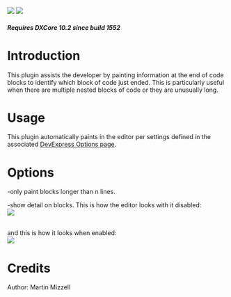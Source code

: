 [![](http://dxcorecommunityplugins.googlecode.com/svn/trunk/Common/Graphics/Download.png)](http://www.rorybecker.co.uk/DevExpress/Community/Plugins/CR_BlockPainterPlus/)      [![](http://dxcorecommunityplugins.googlecode.com/svn/trunk/Common/Graphics/InstallHelp.png)](http://code.google.com/p/dxcorecommunityplugins/wiki/InstallInstructions)
##### Requires DXCore 10.2 since build 1552 #####
# Introduction #

This plugin assists the developer by painting information at the end of code blocks to identify which block of code just ended. This is particularly useful when there are multiple nested blocks of code or they are unusually long.

# Usage #

This plugin automatically paints in the editor per settings defined in the associated [DevExpress Options page](http://sites.google.com/site/coderushdocs/screens/options).

# Options #

-only paint blocks longer than n lines.

-show detail on blocks.
This is how the editor looks with it disabled:<br>
<img src='http://dxcorecommunityplugins.googlecode.com/svn/trunk/CR_BlockPainterPlus/Screenshots/detail%20blocks%20off.png' />

<br>and this is how it looks when enabled:<br>
<img src='http://dxcorecommunityplugins.googlecode.com/svn/trunk/CR_BlockPainterPlus/Screenshots/detail%20blocks%20on.png' />

<h1>Credits</h1>

Author: Martin Mizzell